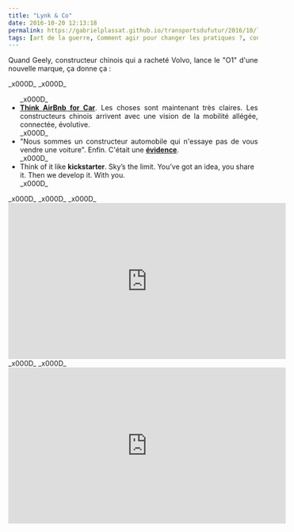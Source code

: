 ```yaml
---
title: "Lynk & Co"
date: 2016-10-20 12:13:18
permalink: https://gabrielplassat.github.io/transportsdufutur/2016/10/lynk-co.html
tags: [art de la guerre, Comment agir pour changer les pratiques ?, connectivité, économie de l'expérience, innovation, internet des objets, open innovation, Véhicule]
---
```


<p style="text-align: justify;">Quand Geely, constructeur chinois qui a racheté Volvo, lance le "O1" d'une nouvelle marque, ça donne ça :</p>_x000D_
_x000D_
<ul>_x000D_
	<li style="text-align: justify;"><strong><a href="http://www.lynkco.com/en/car-and.html" target="_blank">Think AirBnb for Car</a></strong>. Les choses sont maintenant très claires. Les constructeurs chinois arrivent avec une vision de la mobilité allégée, connectée, évolutive.</li>_x000D_
	<li style="text-align: justify;">"Nous sommes un constructeur automobile qui n'essaye pas de vous vendre une voiture". Enfin. C'était une <a href="http://transportsdufutur.ademe.fr/2013/09/nissan-et-daimler-sengagent-a-commercialiser-des-voitures-autonomes-en-2020-risques-et-opportunites.html?hlst=patagonia" target="_blank"><strong>évidence</strong></a>.</li>_x000D_
	<li class="scroll-item">Think of it like <strong>kickstarter</strong>. Sky’s the limit. You’ve got an idea, you share it. Then we develop it. With you.</li>_x000D_
</ul>_x000D_
<!--more-->_x000D_
_x000D_
<iframe src="https://www.youtube.com/embed/YezxrPsXD3Q" width="560" height="315" frameborder="0" allowfullscreen="allowfullscreen"></iframe>_x000D_
_x000D_
<iframe src="https://www.youtube.com/embed/qydaNhBUOp8" width="560" height="315" frameborder="0" allowfullscreen="allowfullscreen"></iframe>
